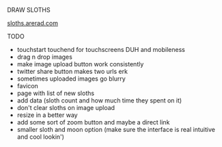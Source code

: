 DRAW SLOTHS

[sloths.arerad.com](http://sloths.arerad.com)

TODO

  - touchstart touchend for touchscreens DUH and mobileness
  - drag n drop images
  - make image upload button work consistently
  - twitter share button makes two urls erk
  - sometimes uploaded images go blurry
  - favicon
  - page with list of new sloths
  - add data (sloth count and how much time they spent on it)
  - don't clear sloths on image upload
  - resize in a better way
  - add some sort of zoom button and maybe a direct link
  - smaller sloth and moon option (make sure the interface is real
    intuitive and cool lookin')
